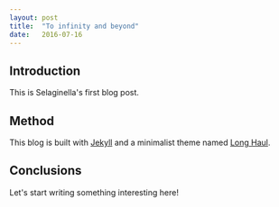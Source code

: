 ```yaml
---
layout: post
title:  "To infinity and beyond"
date:   2016-07-16
---
```


## Introduction

This is Selaginella's first blog post.

## Method

This blog is built with [Jekyll](https://jekyllrb.com) and a minimalist theme named [Long Haul](https://github.com/brianmaierjr/long-haul).

## Conclusions

Let's start writing something interesting here!
